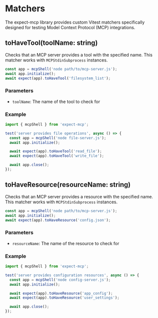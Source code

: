 # Matchers

The expect-mcp library provides custom Vitest matchers specifically designed for testing Model Context Protocol (MCP) integrations.

## toHaveTool(toolName: string)

Checks that an MCP server provides a tool with the specified name. This matcher works with `MCPStdinSubprocess` instances.

```ts
const app = mcpShell('node path/to/mcp-server.js');
await app.initialize();
await expect(app).toHaveTool('filesystem_list');
```

### Parameters

- `toolName`: The name of the tool to check for

### Example

```ts
import { mcpShell } from 'expect-mcp';

test('server provides file operations', async () => {
  const app = mcpShell('node file-server.js');
  await app.initialize();

  await expect(app).toHaveTool('read_file');
  await expect(app).toHaveTool('write_file');

  await app.close();
});
```

## toHaveResource(resourceName: string)

Checks that an MCP server provides a resource with the specified name. This matcher works with `MCPStdinSubprocess` instances.

```ts
const app = mcpShell('node path/to/mcp-server.js');
await app.initialize();
await expect(app).toHaveResource('config.json');
```

### Parameters

- `resourceName`: The name of the resource to check for

### Example

```ts
import { mcpShell } from 'expect-mcp';

test('server provides configuration resources', async () => {
  const app = mcpShell('node config-server.js');
  await app.initialize();

  await expect(app).toHaveResource('app_config');
  await expect(app).toHaveResource('user_settings');

  await app.close();
});
```

